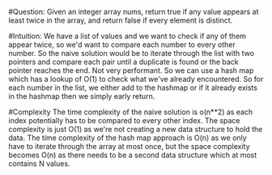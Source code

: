 #Question:
Given an integer array nums, return true if any value appears at least twice in the array, and return false if every element is distinct.

#Intuition:
We have a list of values and we want to check if any of them appear twice, so we'd want to compare each number to every other number. So the naive solution would be to iterate through the list with two pointers and compare each pair until a duplicate is found or the back pointer reaches the end. Not very performant. So we can use a hash map which has a lookup of O(1) to check what we've already encountered. So for each number in the list, we either add to the hashmap or if it already exists in the hashmap then we simply early return.

#Complexity
The time complexity of the naive solution is o(n\*\*2) as each index potentially has to be compared to every other index. The space complexity is just O(1) as we're not creating a new data structure to hold the data. The time complexity of the hash map approach is O(n) as we only have to iterate through the array at most once, but the space complexity becomes O(n) as there needs to be a second data structure which at most contains N values.
